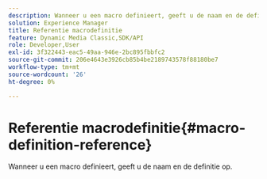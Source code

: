 ```yaml
---
description: Wanneer u een macro definieert, geeft u de naam en de definitie op.
solution: Experience Manager
title: Referentie macrodefinitie
feature: Dynamic Media Classic,SDK/API
role: Developer,User
exl-id: 3f322443-eac5-49aa-946e-2bc895fbbfc2
source-git-commit: 206e4643e3926cb85b4be2189743578f88180be7
workflow-type: tm+mt
source-wordcount: '26'
ht-degree: 0%

---
```


# Referentie macrodefinitie{#macro-definition-reference}

Wanneer u een macro definieert, geeft u de naam en de definitie op.
